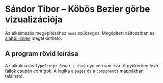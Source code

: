 # Sándor Tibor – Köbös Bezier görbe vizualizációja

Az alkalmazás megépítéséhez <code>node</code> szükséges.
Megépített változatban az
[alábbi linken](https://github.com/tibi1220/next-cubic-bezier) megtekinthető.

## A program rövid leírása

Az alkalmazás <code>TypeScript React (.tsx)</code> nyelven van írva.
A gyökérben lévő fájlok csupán configok.
A logika a <code>pages</code> és a <code>components</code> mappákban található.
